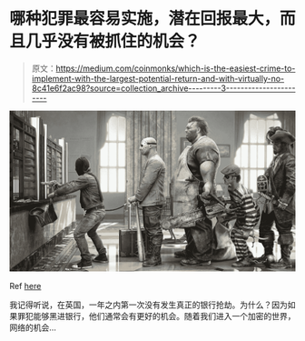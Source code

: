 # 哪种犯罪最容易实施，潜在回报最大，而且几乎没有被抓住的机会？

> 原文：<https://medium.com/coinmonks/which-is-the-easiest-crime-to-implement-with-the-largest-potential-return-and-with-virtually-no-8c41e6f2ac98?source=collection_archive---------3----------------------->

![](img/35fd3f9c153135d32b37f8d569537480.png)

Ref [here](https://www.google.co.uk/url?sa=i&rct=j&q=&esrc=s&source=images&cd=&ved=2ahUKEwir0qDE08bcAhVrIcAKHepwCVwQjhx6BAgBEAM&url=https%3A%2F%2Fwww.idr.is%2F7-important-business-lessons-from-a-bank-robbery%2F&psig=AOvVaw3O3NX3SnlbNgqmaUuHYMWv&ust=1533034181136444)

我记得听说，在英国，一年之内第一次没有发生真正的银行抢劫。为什么？因为如果罪犯能够黑进银行，他们通常会有更好的机会。随着我们进入一个加密的世界，网络的机会…